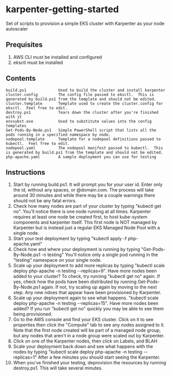 # karpenter-getting-started
Set of scripts to provision a simple EKS cluster with Karpenter as your node autoscaler

## Prequisites
1. AWS CLI must be installed and configured
2. eksctl must be installed

## Contents
    build.ps1              Used to build the cluster and install karpenter
    cluster.config         The config file passed to eksctl.  This is generated by build.ps1 from the template and should not be edited.
    cluster.template       Template used to create the cluster.config for eksctl.  Feel free to edit.
    destroy.ps1            Tears down the cluster after you're finished with it
    envsubst.exe           Used to substitute values into the config templates
    Get-Pods-By-Node.ps1   Simple PowerShell script that lists all the pods running in a specified namespace by node.
    nodepool.template      Template for a nodepool definitions passed to kubectl.  Feel free to edit.
    nodepool.yaml          The nodepool manifest passed to kubectl.  This is generated by build.ps1 from the template and should not be edited.
    php-apache.yaml        A sample deployment you can use for testing

## Instructions

1. Start by running build.ps1.  It will prompt you for your user id.  Enter only the id, without any spaces, or @domain.com.  The process will take around 30 minutes and while there may be a couple warnings there should not be any fatal errors.
2. Check how many nodes are part of your cluster by typing "kubectl get no".  You'll notice there is one node running at all times.  Karpenter requires at least one node be created first, to host kube-system components and karpenter itself.  This first node is NOT managed by Karpenter but is instead just a regular EKS Managed Node Pool with a single node.
4. Start your test deployment by typing "kubectl apply -f php-apache.yaml"
5. Check how and where your deployment is running by typing "Get-Pods-By-Node.ps1 -n testing"  You'll notice only a single pod running in the "testing" namespace on your single node.
6. Scale up your deployment to add more replicas by typing "kubectl scale deploy php-apache -n testing --replicas=9".  Have more nodes been added to your cluster?  To check, try running "kubectl get no" again.  If yes, check how the pods have been distributed by running Get-Pods-By-Node.ps1 again.  If not, try scaling up again by moving to the next step.  Any new ndoes that appear have been provisioned by Karpenter.
7. Scale up your deployment again to see what happens.  "kubectl scale deploy php-apache -n testing --replicas=15".  Have more nodes been added?  If you run "kubectl get no" quickly you may be able to see them being provisioned.
8. Go to the AWS console and find your EKS cluster.  Click on it to see properties then click the "Compute" tab to see any nodes assigned to it.  Note that the first node created will be part of a managed node group, but any nodes that aren't in a node group were scaled out by Karpenter.
9. Click on one of the Karpenter nodes, then click on Labels, and BLAH
10. Scale your deployment back down and see what happens with the nodes by typing "kubectl scale deploy php-apache -n testing --replicas=1"  After a few minutes you should start seeing the Karpenter.
11. When you've finished your testing, deprovision the resources by running destroy.ps1.  This will take several minutes.

